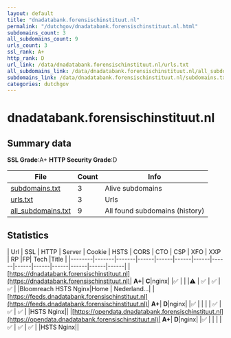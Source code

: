 ```yaml
---
layout: default
title: "dnadatabank.forensischinstituut.nl"
permalink: "/dutchgov/dnadatabank.forensischinstituut.nl.html"
subdomains_count: 3
all_subdomains_count: 9
urls_count: 3
ssl_rank: A+
http_rank: D
url_link: /data/dnadatabank.forensischinstituut.nl/urls.txt
all_subdomains_link: /data/dnadatabank.forensischinstituut.nl/all_subdomains.txt
subdomains_link: /data/dnadatabank.forensischinstituut.nl/subdomains.txt
categories: dutchgov
---
```



# dnadatabank.forensischinstituut.nl
## Summary data


**SSL Grade**:A+
**HTTP Security Grade**:D


| File       | Count | Info |
|------------|-------|------|
|[subdomains.txt](/data/dnadatabank.forensischinstituut.nl/subdomains.txt)|3|Alive subdomains|
|[urls.txt](/data/dnadatabank.forensischinstituut.nl/urls.txt)|3|Urls|
|[all_subdomains.txt](/data/dnadatabank.forensischinstituut.nl/all_subdomains.txt)|9|All found subdomains (history)|


## Statistics


| Url | SSL | HTTP | Server | Cookie | HSTS | CORS | CTO | CSP | XFO | XXP | RP |FP| Tech |Title |
|--------|-------|-------|------|------|------|------|------|------|------|------|------|------|------|
|[https://dnadatabank.forensischinstituut.nl](https://dnadatabank.forensischinstituut.nl)| **A+**| **C**|nginx| |:white_check_mark: | | |:warning: | :white_check_mark: | :white_check_mark: | :white_check_mark: | |Bloomreach HSTS Nginx|Home | Nederland...|
|[https://feeds.dnadatabank.forensischinstituut.nl](https://feeds.dnadatabank.forensischinstituut.nl)| **A+**| **D**|nginx| |:white_check_mark: | | | | :white_check_mark: | :white_check_mark: | :white_check_mark: | |HSTS Nginx||
|[https://opendata.dnadatabank.forensischinstituut.nl](https://opendata.dnadatabank.forensischinstituut.nl)| **A+**| **D**|nginx| |:white_check_mark: | | | | :white_check_mark: | :white_check_mark: | :white_check_mark: | |HSTS Nginx||
